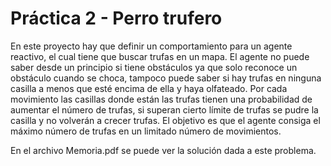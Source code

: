 # Práctica 2 - Perro trufero

En este proyecto hay que definir un comportamiento para un agente reactivo, el cual tiene que buscar trufas en un mapa. El agente no puede saber desde un principio si tiene obstáculos ya que solo reconoce un obstáculo cuando se choca, tampoco puede saber si hay trufas en ninguna casilla a menos que esté encima de ella y haya olfateado. Por cada movimiento las casillas donde están las trufas tienen una probabilidad de aumentar el número de trufas, si superan cierto límite de trufas se pudre la casilla y no volverán a crecer trufas. El objetivo es que el agente consiga el máximo número de trufas en un limitado número de movimientos.

En el archivo Memoria.pdf se puede ver la solución dada a este problema.
